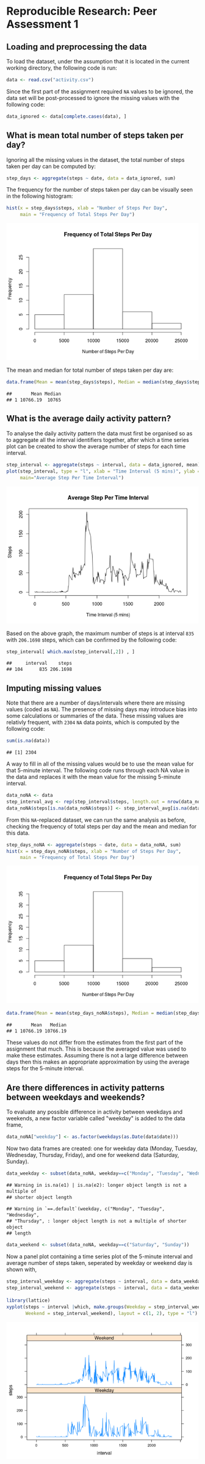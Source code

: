 # Reproducible Research: Peer Assessment 1


## Loading and preprocessing the data
To load the dataset, under the assumption that it is located in the current working directory, the following code is run:

```r
data <- read.csv("activity.csv")
```

Since the first part of the assignment required `NA` values to be ignored, the data set will be post-processed to ignore the missing values with the following code:

```r
data_ignored <- data[complete.cases(data), ]
```


## What is mean total number of steps taken per day?
Ignoring all the missing values in the dataset, the total number of steps taken per day can be computed by:

```r
step_days <- aggregate(steps ~ date, data = data_ignored, sum)
```

The frequency for the number of steps taken per day can be visually seen in the following histogram:

```r
hist(x = step_days$steps, xlab = "Number of Steps Per Day", 
     main = "Frequency of Total Steps Per Day")
```

![](PA1_template_files/figure-html/unnamed-chunk-4-1.png) 

The mean and median for total number of steps taken per day are:

```r
data.frame(Mean = mean(step_days$steps), Median = median(step_days$steps))
```

```
##       Mean Median
## 1 10766.19  10765
```

## What is the average daily activity pattern?
To analyse the daily activity pattern the data must first be organised so as to aggregate all the interval identifiers together, after which a time series plot can be created to show the average number of steps for each time interval.

```r
step_interval <- aggregate(steps ~ interval, data = data_ignored, mean)
plot(step_interval, type = "l", xlab = "Time Interval (5 mins)", ylab = "Steps", 
     main="Average Step Per Time Interval")
```

![](PA1_template_files/figure-html/unnamed-chunk-6-1.png) 

Based on the above graph, the maximum number of steps is at interval `835` with `206.1698` steps, which can be confirmed by the following code:

```r
step_interval[ which.max(step_interval[,2]) , ]
```

```
##     interval    steps
## 104      835 206.1698
```


## Imputing missing values
Note that there are a number of days/intervals where there are missing values (coded as `NA`). The presence of missing days may introduce bias into some calculations or summaries of the data. These missing values are relativly frequent, with `2304` `NA` data points, which is computed by the following code:

```r
sum(is.na(data))
```

```
## [1] 2304
```

A way to fill in all of the missing values would be to use the mean value for that 5-minute interval. The following code runs through each NA value in the data and replaces it with the mean value for the missing 5-minute interval.

```r
data_noNA <- data
step_interval_avg <- rep(step_interval$steps, length.out = nrow(data_noNA))
data_noNA$steps[is.na(data_noNA$steps)] <- step_interval_avg[is.na(data_noNA$steps)]
```

From this `NA`-replaced dataset, we can run the same analysis as before, checking the frequency of total steps per day and the mean and median for this data.

```r
step_days_noNA <- aggregate(steps ~ date, data = data_noNA, sum)
hist(x = step_days_noNA$steps, xlab = "Number of Steps Per Day", 
     main = "Frequency of Total Steps Per Day")
```

![](PA1_template_files/figure-html/unnamed-chunk-10-1.png) 

```r
data.frame(Mean = mean(step_days_noNA$steps), Median = median(step_days_noNA$steps))
```

```
##       Mean   Median
## 1 10766.19 10766.19
```
These values do not differ from the estimates from the first part of the assignment that much. This is because the averaged value was used to make these estimates. Assuming there is not a large difference between days then this makes an appropriate approximation by using the average steps for the 5-minute interval.


## Are there differences in activity patterns between weekdays and weekends?
To evaluate any possible difference in activity between weekdays and weekends, a new factor variable called "weekday" is added to the data frame,

```r
data_noNA["weekday"] <- as.factor(weekdays(as.Date(data$date)))
```

Now two data frames are created: one for weekday data (Monday, Tuesday, Wednesday, Thursday, Friday), and one for weekend data (Saturday, Sunday).

```r
data_weekday <- subset(data_noNA, weekday==c("Monday", "Tuesday", "Wednesday", "Thursday", "Friday"))
```

```
## Warning in is.na(e1) | is.na(e2): longer object length is not a multiple of
## shorter object length
```

```
## Warning in `==.default`(weekday, c("Monday", "Tuesday", "Wednesday",
## "Thursday", : longer object length is not a multiple of shorter object
## length
```

```r
data_weekend <- subset(data_noNA, weekday==c("Saturday", "Sunday"))
```

Now a panel plot containing a time series plot of the 5-minute interval and average number of steps taken, seperated by weekday or weekend day is shown with,

```r
step_interval_weekday <- aggregate(steps ~ interval, data = data_weekday, mean)
step_interval_weekend <- aggregate(steps ~ interval, data = data_weekend, mean)

library(lattice)
xyplot(steps ~ interval |which, make.groups(Weekday = step_interval_weekday,
       Weekend = step_interval_weekend), layout = c(1, 2), type = "l")
```

![](PA1_template_files/figure-html/unnamed-chunk-13-1.png) 

